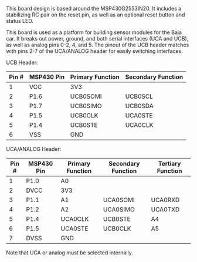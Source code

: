 This board design is based around the MSP430G2553IN20. It includes a stabilizing RC pair on the reset pin, as well as an optional reset button and status LED.

This board is used as a platform for building sensor modules for the Baja car. It breaks out power, ground, and both serial interfaces (UCA and UCB), as well as analog pins 0-2, 4, and 5.
The pinout of the UCB header matches with pins 2-7 of the UCA/ANALOG header for easily switching interfaces.

UCB Header:

|Pin #|MSP430 Pin|Primary Function|Secondary Function|
|-------|--------|----------------|------------------|
|1|VCC|3V3||
|2|P1.6|UCB0SOMI|UCB0SCL|
|3|P1.7|UCB0SIMO|UCB0SDA|
|4|P1.5|UCB0CLK|UCA0STE|
|5|P1.4|UCB0STE|UCA0CLK|
|6|VSS|GND||

UCA/ANALOG Header:

|Pin #|MSP430 Pin|Primary Function|Secondary Function|Tertiary Function|
|-----|----------|----------------|------------------|-----------------|
|1|P1.0|A0|||
|2|DVCC|3V3|||
|3|P1.1|A1|UCA0SOMI|UCA0RXD|
|4|P1.2|A2|UCA0SIMO|UCA0TXD|
|5|P1.4|UCA0CLK|UCB0STE|A4|
|6|P1.5|UCA0STE|UCB0CLK|A5|
|7|DVSS|GND|||

Note that UCA or analog must be selected internally. 
